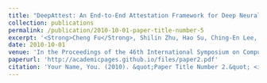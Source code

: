```yaml
---
title: "DeepAttest: An End-to-End Attestation Framework for Deep Neural Networks"
collection: publications
permalink: /publication/2010-10-01-paper-title-number-5
excerpt: '<Strong>Cheng Fu</Strong>, Shilin Zhu, Hao Su, Ching-En Lee, Jishen Zhao'
date: 2010-10-01
venue: 'In the Proceedings of the 46th International Symposium on Computer Architecture (ISCA), 2019'
paperurl: 'http://academicpages.github.io/files/paper2.pdf'
citation: 'Your Name, You. (2010). &quot;Paper Title Number 2.&quot; <i>Journal 1</i>. 1(2).'
---
```

<!-- This paper is about the number 2. The number 3 is left for future work.
 -->
<!-- [Download paper here](https://arxiv.org/abs/1810.02068) -->

<!-- Recommended citation: Your Name, You. (2010). "Paper Title Number 2." <i>Journal 1</i>. 1(2). -->